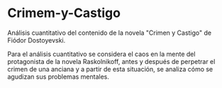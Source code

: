 # Crimem-y-Castigo
Análisis cuantitativo del contenido de la novela "Crimen y Castigo" de Fiódor Dostoyevski.

Para el análisis cuantitativo se considera el caos en la mente del protagonista de la novela Raskolnikoff, antes y después de perpetrar el crimen de una anciana y a partir de esta situación, se analiza cómo se agudizan sus problemas mentales. 
